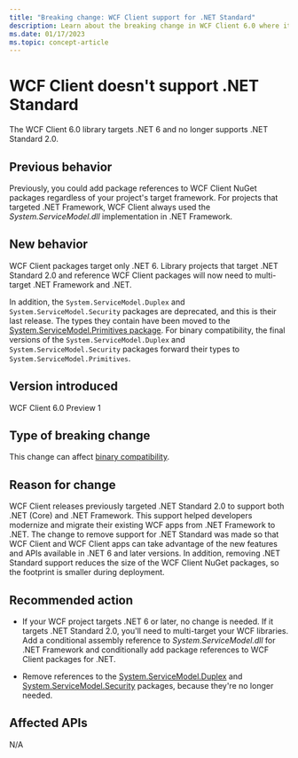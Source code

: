 ```yaml
---
title: "Breaking change: WCF Client support for .NET Standard"
description: Learn about the breaking change in WCF Client 6.0 where it no longer supports .NET Standard 2.0.
ms.date: 01/17/2023
ms.topic: concept-article
---
```

# WCF Client doesn't support .NET Standard

The WCF Client 6.0 library targets .NET 6 and no longer supports .NET Standard 2.0.

## Previous behavior

Previously, you could add package references to WCF Client NuGet packages regardless of your project's target framework. For projects that targeted .NET Framework, WCF Client always used the *System.ServiceModel.dll* implementation in .NET Framework.

## New behavior

WCF Client packages target only .NET 6. Library projects that target .NET Standard 2.0 and reference WCF Client packages will now need to multi-target .NET Framework and .NET.

In addition, the `System.ServiceModel.Duplex` and `System.ServiceModel.Security` packages are deprecated, and this is their last release. The types they contain have been moved to the [System.ServiceModel.Primitives package](https://www.nuget.org/packages/System.ServiceModel.Primitives). For binary compatibility, the final versions of the `System.ServiceModel.Duplex` and `System.ServiceModel.Security` packages forward their types to `System.ServiceModel.Primitives`.

## Version introduced

WCF Client 6.0 Preview 1

## Type of breaking change

This change can affect [binary compatibility](../../categories.md#binary-compatibility).

## Reason for change

WCF Client releases previously targeted .NET Standard 2.0 to support both .NET (Core) and .NET Framework. This support helped developers modernize and migrate their existing WCF apps from .NET Framework to .NET. The change to remove support for .NET Standard was made so that WCF Client and WCF Client apps can take advantage of the new features and APIs available in .NET 6 and later versions. In addition, removing .NET Standard support reduces the size of the WCF Client NuGet packages, so the footprint is smaller during deployment.

## Recommended action

- If your WCF project targets .NET 6 or later, no change is needed. If it targets .NET Standard 2.0, you'll need to multi-target your WCF libraries. Add a conditional assembly reference to *System.ServiceModel.dll* for .NET Framework and conditionally add package references to WCF Client packages for .NET.

- Remove references to the [System.ServiceModel.Duplex](https://www.nuget.org/packages/System.ServiceModel.Duplex) and [System.ServiceModel.Security](https://www.nuget.org/packages/System.ServiceModel.Security) packages, because they're no longer needed.

## Affected APIs

N/A
